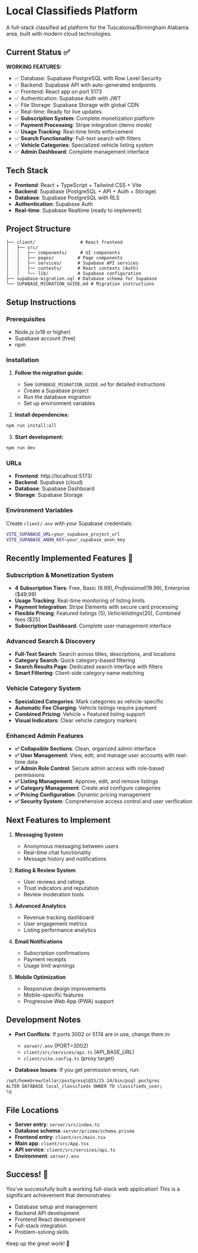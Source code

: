 # Local Classifieds Platform

A full-stack classified ad platform for the Tuscaloosa/Birmingham Alabama area, built with modern cloud technologies.

## Current Status ✅

**WORKING FEATURES:**
- ✅ Database: Supabase PostgreSQL with Row Level Security
- ✅ Backend: Supabase API with auto-generated endpoints
- ✅ Frontend: React app on port 5173
- ✅ Authentication: Supabase Auth with JWT
- ✅ File Storage: Supabase Storage with global CDN
- ✅ Real-time: Ready for live updates
- ✅ **Subscription System**: Complete monetization platform
- ✅ **Payment Processing**: Stripe integration (demo mode)
- ✅ **Usage Tracking**: Real-time limits enforcement
- ✅ **Search Functionality**: Full-text search with filters
- ✅ **Vehicle Categories**: Specialized vehicle listing system
- ✅ **Admin Dashboard**: Complete management interface

## Tech Stack

- **Frontend**: React + TypeScript + Tailwind CSS + Vite
- **Backend**: Supabase (PostgreSQL + API + Auth + Storage)
- **Database**: Supabase PostgreSQL with RLS
- **Authentication**: Supabase Auth
- **Real-time**: Supabase Realtime (ready to implement)

## Project Structure

```
├── client/                 # React frontend
│   ├── src/
│   │   ├── components/     # UI components
│   │   ├── pages/         # Page components
│   │   ├── services/      # Supabase API services
│   │   ├── contexts/      # React contexts (Auth)
│   │   └── lib/           # Supabase configuration
├── supabase-migration.sql # Database schema for Supabase
└── SUPABASE_MIGRATION_GUIDE.md # Migration instructions
```

## Setup Instructions

### Prerequisites
- Node.js (v18 or higher)
- Supabase account (free)
- npm

### Installation

1. **Follow the migration guide:**
   - See `SUPABASE_MIGRATION_GUIDE.md` for detailed instructions
   - Create a Supabase project
   - Run the database migration
   - Set up environment variables

2. **Install dependencies:**
```bash
npm run install:all
```

3. **Start development:**
```bash
npm run dev
```

### URLs
- **Frontend**: http://localhost:5173/
- **Backend**: Supabase (cloud)
- **Database**: Supabase Dashboard
- **Storage**: Supabase Storage

### Environment Variables
Create `client/.env` with your Supabase credentials:
```bash
VITE_SUPABASE_URL=your_supabase_project_url
VITE_SUPABASE_ANON_KEY=your_supabase_anon_key
```

## Recently Implemented Features 🎉

### **Subscription & Monetization System**
- **4 Subscription Tiers**: Free, Basic ($9.99), Professional ($19.99), Enterprise ($49.99)
- **Usage Tracking**: Real-time monitoring of listing limits
- **Payment Integration**: Stripe Elements with secure card processing
- **Flexible Pricing**: Featured listings ($5), Vehicle listings ($20), Combined fees ($25)
- **Subscription Dashboard**: Complete user management interface

### **Advanced Search & Discovery**
- **Full-Text Search**: Search across titles, descriptions, and locations
- **Category Search**: Quick category-based filtering
- **Search Results Page**: Dedicated search interface with filters
- **Smart Filtering**: Client-side category name matching

### **Vehicle Category System**
- **Specialized Categories**: Mark categories as vehicle-specific
- **Automatic Fee Charging**: Vehicle listings require payment
- **Combined Pricing**: Vehicle + Featured listing support
- **Visual Indicators**: Clear vehicle category markers

### **Enhanced Admin Features**
- **✅ Collapsible Sections**: Clean, organized admin interface
- **✅ User Management**: View, edit, and manage user accounts with real-time data
- **✅ Admin Role Control**: Secure admin access with role-based permissions
- **✅ Listing Management**: Approve, edit, and remove listings
- **✅ Category Management**: Create and configure categories
- **✅ Pricing Configuration**: Dynamic pricing management
- **✅ Security System**: Comprehensive access control and user verification

## Next Features to Implement

1. **Messaging System**
   - Anonymous messaging between users
   - Real-time chat functionality
   - Message history and notifications

2. **Rating & Review System**
   - User reviews and ratings
   - Trust indicators and reputation
   - Review moderation tools

3. **Advanced Analytics**
   - Revenue tracking dashboard
   - User engagement metrics
   - Listing performance analytics

4. **Email Notifications**
   - Subscription confirmations
   - Payment receipts
   - Usage limit warnings

5. **Mobile Optimization**
   - Responsive design improvements
   - Mobile-specific features
   - Progressive Web App (PWA) support

## Development Notes

- **Port Conflicts**: If ports 3002 or 5174 are in use, change them in:
  - `server/.env` (PORT=3002)
  - `client/src/services/api.ts` (API_BASE_URL)
  - `client/vite.config.ts` (proxy target)

- **Database Issues**: If you get permission errors, run:
```bash
/opt/homebrew/Cellar/postgresql@15/15.14/bin/psql postgres
ALTER DATABASE local_classifieds OWNER TO classifieds_user;
\q
```

## File Locations

- **Server entry**: `server/src/index.ts`
- **Database schema**: `server/prisma/schema.prisma`
- **Frontend entry**: `client/src/main.tsx`
- **Main app**: `client/src/App.tsx`
- **API service**: `client/src/services/api.ts`
- **Environment**: `server/.env`

## Success! 🎉

You've successfully built a working full-stack web application! This is a significant achievement that demonstrates:
- Database setup and management
- Backend API development
- Frontend React development
- Full-stack integration
- Problem-solving skills

Keep up the great work! 🚀
